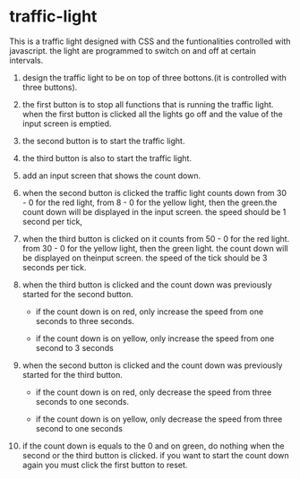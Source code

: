 # traffic-light
This is a traffic light designed with CSS and the funtionalities controlled with javascript. the light are programmed to switch on and off at certain intervals. 

1. design the traffic light to be on top of three bottons.(it is controlled with three buttons).

2. the first button is to stop all functions that is running the traffic light. when the first button is clicked all the lights go off and the value of the input screen is emptied. 

3. the second button is to start the traffic light.

4. the third button is also to start the traffic light. 

5. add an input screen that shows the count down. 

6. when the second button is clicked the traffic light counts down from 30 - 0 for the red light, from 8 - 0 for the yellow light, then the green.the count down will be displayed in the input screen. 
the speed should be 1 second per tick, 

7. when the third button is clicked on it counts from 50 - 0 for the red light. from 30 - 0 for the yellow light, then the green light. the count down will be displayed on theinput screen. the speed of the tick should be 3 seconds per tick. 

8. when the third button is clicked and the count down was previously started for the second button.

    - if the count down is on red, only increase the speed from one seconds to three seconds.

    - if the count down is on yellow, only increase the speed from one second to 3 seconds

9. when the second button is clicked and the count down was previously started for the third button.

    - if the count down is on red, only decrease the speed from three seconds to one seconds.

    - if the count down is on yellow, only decrease the speed from three second to one seconds

10. if the count down is equals to the 0 and on green, do nothing when the second or the third button is clicked. if you want to start the count down again you must click the first button to reset. 
